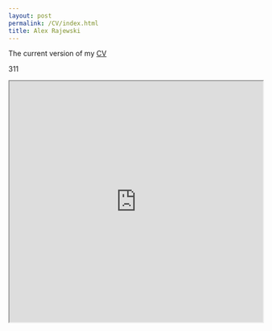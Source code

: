 ```yaml
---
layout: post
permalink: /CV/index.html
title: Alex Rajewski
---
```

The current version of my [CV](https://www.dropbox.com/s/8pfqzs33d9349i2/Rajewski_CV_Current.pdf?dl=1)

311

<iframe src="https://drive.google.com/file/d/0B2OBsIhk8AzDY2ZyeGVRVmdaZFU/preview" width="100%" height="480"></iframe>




